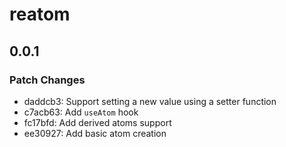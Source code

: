 # reatom

## 0.0.1

### Patch Changes

- daddcb3: Support setting a new value using a setter function
- c7acb63: Add `useAtom` hook
- fc17bfd: Add derived atoms support
- ee30927: Add basic atom creation
